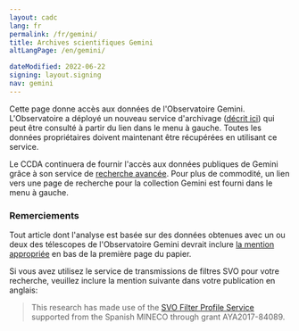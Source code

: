 ```yaml
---
layout: cadc
lang: fr
permalink: /fr/gemini/
title: Archives scientifiques Gemini
altLangPage: /en/gemini/

dateModified: 2022-06-22
signing: layout.signing
nav: gemini
---
```


<p>
    Cette page donne acc&egrave;s aux donn&eacute;es de l'Observatoire Gemini. L'Observatoire a d&eacute;ploy&eacute; un nouveau service d'archivage 
    (<a rel="external" href="http://www.gemini.edu/sciops/data-and-results/gemini-observatory-archive">d&eacute;crit ici</a>)
    qui peut &ecirc;tre consult&eacute; &agrave; partir du lien dans le menu &agrave; gauche. Toutes les donn&eacute;es propri&eacute;taires doivent maintenant &ecirc;tre r&eacute;cup&eacute;r&eacute;es en utilisant ce service.
</p>
<p>
    Le CCDA continuera de fournir l'acc&egrave;s aux donn&eacute;es publiques de Gemini gr&acirc;ce &agrave; son service de
    <a href="/fr/recherche/?collection=GEMINI&noexec=true">recherche avanc&eacute;e</a>. 
    Pour plus de commodit&eacute;, un lien vers une page de recherche pour la collection Gemini est fourni dans le menu &agrave; gauche.
</p>
<div class="about_text">
  <h3>Remerciements</h3>
  <p>
    Tout article dont l'analyse est bas&eacute;e sur des donn&eacute;es obtenues avec un ou deux des t&eacute;lescopes de l'Observatoire
    Gemini devrait inclure
    <a rel="external" href="http://www.gemini.edu/sciops/data-and-results/acknowledging-gemini">la mention appropri&eacute;e</a>
    en bas de la premi&egrave;re page du papier.
  </p>
  <p>
    Si vous avez utilisez le service de transmissions de filtres SVO pour votre recherche,
    veuillez inclure la mention suivante dans votre publication en anglais:
  </p>
  <blockquote>
    <p>This research has made use of the <a href="http://svo2.cab.inta-csic.es/theory/fps/" rel="external">SVO Filter Profile Service</a> supported from the Spanish MINECO through grant AYA2017-84089.</p>
  </blockquote>
</div>
